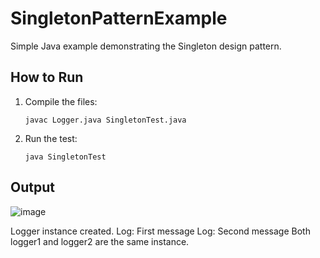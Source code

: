 # SingletonPatternExample

Simple Java example demonstrating the Singleton design pattern.

## How to Run

1. Compile the files:
    ```
    javac Logger.java SingletonTest.java
    ```

2. Run the test:
    ```
    java SingletonTest
    ```

## Output

![image](https://github.com/user-attachments/assets/2bd5ba8b-ae1e-4980-a127-ab449f9c51ff)

Logger instance created.
Log: First message
Log: Second message
Both logger1 and logger2 are the same instance.
